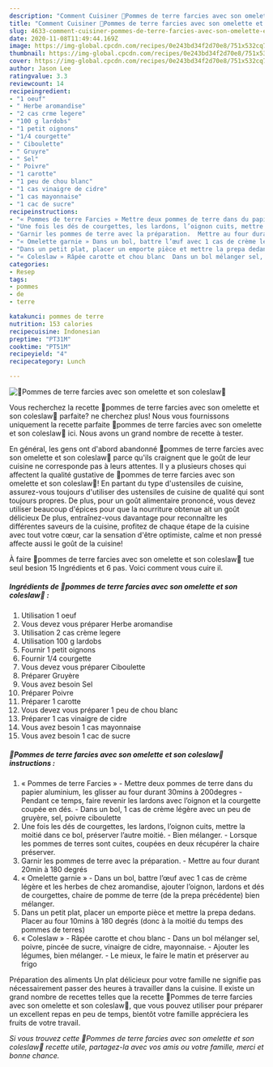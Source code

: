 ```yaml
---
description: "Comment Cuisiner 🍃Pommes de terre farcies avec son omelette et son coleslaw🍂"
title: "Comment Cuisiner 🍃Pommes de terre farcies avec son omelette et son coleslaw🍂"
slug: 4633-comment-cuisiner-pommes-de-terre-farcies-avec-son-omelette-et-son-coleslaw
date: 2020-11-08T11:49:44.169Z
image: https://img-global.cpcdn.com/recipes/0e243bd34f2d70e8/751x532cq70/🍃pommes-de-terre-farcies-avec-son-omelette-et-son-coleslaw🍂-photo-principale-de-la-recette.jpg
thumbnail: https://img-global.cpcdn.com/recipes/0e243bd34f2d70e8/751x532cq70/🍃pommes-de-terre-farcies-avec-son-omelette-et-son-coleslaw🍂-photo-principale-de-la-recette.jpg
cover: https://img-global.cpcdn.com/recipes/0e243bd34f2d70e8/751x532cq70/🍃pommes-de-terre-farcies-avec-son-omelette-et-son-coleslaw🍂-photo-principale-de-la-recette.jpg
author: Jason Lee
ratingvalue: 3.3
reviewcount: 14
recipeingredient:
- "1 oeuf"
- " Herbe aromandise"
- "2 cas crme legere"
- "100 g lardobs"
- "1 petit oignons"
- "1/4 courgette"
- " Ciboulette"
- " Gruyre"
- " Sel"
- " Poivre"
- "1 carotte"
- "1 peu de chou blanc"
- "1 cas vinaigre de cidre"
- "1 cas mayonnaise"
- "1 cac de sucre"
recipeinstructions:
- "« Pommes de terre Farcies » Mettre deux pommes de terre dans du papier aluminium, les glisser au four durant 30mins à 200degres Pendant ce temps, faire revenir les lardons avec l’oignon et la courgette coupée en dés. Dans un bol, 1 cas de crème légère avec un peu de gruyère, sel, poivre ciboulette"
- "Une fois les dés de courgettes, les lardons, l’oignon cuits, mettre la moitié dans ce bol, préserver l’autre moitié. Bien mélanger. Lorsque les pommes de terres sont cuites, coupées en deux récupérer la chaire préserver."
- "Garnir les pommes de terre avec la préparation.  Mettre au four durant 20min à 180 degrés"
- "« Omelette garnie » Dans un bol, battre l’œuf avec 1 cas de crème légère et les herbes de chez aromandise, ajouter l’oignon, lardons et dés de courgettes, chaire de pomme de terre (de la prepa précédente) bien mélanger."
- "Dans un petit plat, placer un emporte pièce et mettre la prepa dedans. Placer au four 10mins à 180 degrés (donc à la moitié du temps des pommes de terres)"
- "« Coleslaw » Râpée carotte et chou blanc  Dans un bol mélanger sel, poivre, pincée de sucre, vinaigre de cidre, mayonnaise. Ajouter les légumes, bien mélanger. Le mieux, le faire le matin et préserver au frigo"
categories:
- Resep
tags:
- pommes
- de
- terre

katakunci: pommes de terre 
nutrition: 153 calories
recipecuisine: Indonesian
preptime: "PT31M"
cooktime: "PT51M"
recipeyield: "4"
recipecategory: Lunch

---
```



![🍃Pommes de terre farcies avec son omelette et son coleslaw🍂](https://img-global.cpcdn.com/recipes/0e243bd34f2d70e8/751x532cq70/🍃pommes-de-terre-farcies-avec-son-omelette-et-son-coleslaw🍂-photo-principale-de-la-recette.jpg)

Vous recherchez la recette 🍃pommes de terre farcies avec son omelette et son coleslaw🍂 parfaite? ne cherchez plus! Nous vous fournissons uniquement la recette parfaite 🍃pommes de terre farcies avec son omelette et son coleslaw🍂 ici. Nous avons un grand nombre de recette à tester.

En général, les gens ont d'abord abandonné 🍃pommes de terre farcies avec son omelette et son coleslaw🍂 parce qu'ils craignent que le goût de leur cuisine ne corresponde pas à leurs attentes. Il y a plusieurs choses qui affectent la qualité gustative de 🍃pommes de terre farcies avec son omelette et son coleslaw🍂! En partant du type d'ustensiles de cuisine, assurez-vous toujours d'utiliser des ustensiles de cuisine de qualité qui sont toujours propres. De plus, pour un goût alimentaire prononcé, vous devez utiliser beaucoup d'épices pour que la nourriture obtenue ait un goût délicieux De plus, entraînez-vous davantage pour reconnaître les différentes saveurs de la cuisine, profitez de chaque étape de la cuisine avec tout votre cœur, car la sensation d'être optimiste, calme et non pressé affecte aussi le goût de la cuisine!

<!--inarticleads1-->

À faire 🍃pommes de terre farcies avec son omelette et son coleslaw🍂 tue seul besion 15 Ingrédients et 6 pas. Voici comment vous cuire il.

##### Ingrédients de 🍃pommes de terre farcies avec son omelette et son coleslaw🍂 :

1. Utilisation 1 oeuf
1. Vous devez vous préparer  Herbe aromandise
1. Utilisation 2 cas crème legere
1. Utilisation 100 g lardobs
1. Fournir 1 petit oignons
1. Fournir 1/4 courgette
1. Vous devez vous préparer  Ciboulette
1. Préparer  Gruyère
1. Vous avez besoin  Sel
1. Préparer  Poivre
1. Préparer 1 carotte
1. Vous devez vous préparer 1 peu de chou blanc
1. Préparer 1 cas vinaigre de cidre
1. Vous avez besoin 1 cas mayonnaise
1. Vous avez besoin 1 cac de sucre




<!--inarticleads2-->

##### 🍃Pommes de terre farcies avec son omelette et son coleslaw🍂 instructions :

1. « Pommes de terre Farcies » - Mettre deux pommes de terre dans du papier aluminium, les glisser au four durant 30mins à 200degres - Pendant ce temps, faire revenir les lardons avec l’oignon et la courgette coupée en dés. - Dans un bol, 1 cas de crème légère avec un peu de gruyère, sel, poivre ciboulette
1. Une fois les dés de courgettes, les lardons, l’oignon cuits, mettre la moitié dans ce bol, préserver l’autre moitié. - Bien mélanger. - Lorsque les pommes de terres sont cuites, coupées en deux récupérer la chaire préserver.
1. Garnir les pommes de terre avec la préparation.  - Mettre au four durant 20min à 180 degrés
1. « Omelette garnie » - Dans un bol, battre l’œuf avec 1 cas de crème légère et les herbes de chez aromandise, ajouter l’oignon, lardons et dés de courgettes, chaire de pomme de terre (de la prepa précédente) bien mélanger.
1. Dans un petit plat, placer un emporte pièce et mettre la prepa dedans. Placer au four 10mins à 180 degrés (donc à la moitié du temps des pommes de terres)
1. « Coleslaw » - Râpée carotte et chou blanc  - Dans un bol mélanger sel, poivre, pincée de sucre, vinaigre de cidre, mayonnaise. - Ajouter les légumes, bien mélanger. - Le mieux, le faire le matin et préserver au frigo




<!--inarticleads1-->

<p>
Préparation des aliments Un plat délicieux pour votre famille ne signifie pas nécessairement passer des heures à travailler dans la cuisine. Il existe un grand nombre de recettes telles que la recette 🍃Pommes de terre farcies avec son omelette et son coleslaw🍂, que vous pouvez utiliser pour préparer un excellent repas en peu de temps, bientôt votre famille appréciera les fruits de votre travail.
</p>

<p>
<i>Si vous trouvez cette 🍃Pommes de terre farcies avec son omelette et son coleslaw🍂 recette utile, partagez-la avec vos amis ou votre famille, merci et bonne chance.</i>
</p>
